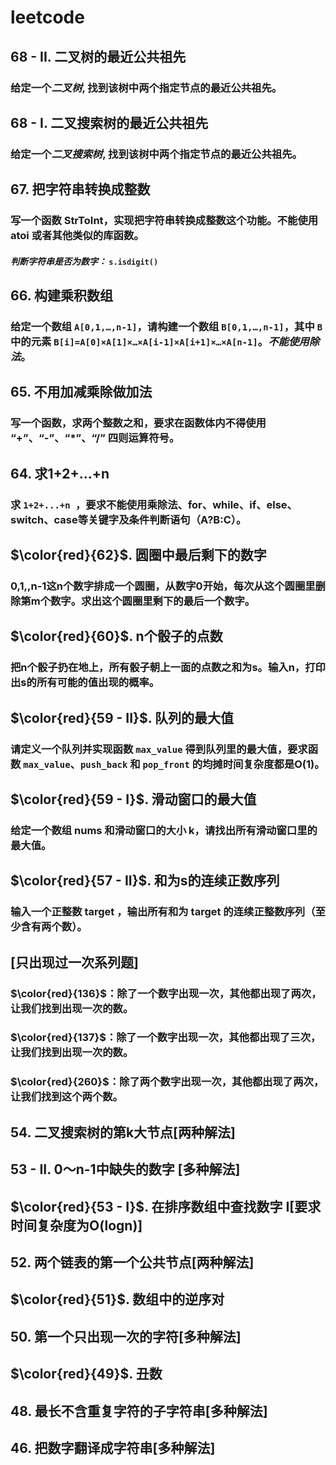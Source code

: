 
# leetcode
## 68 - II. 二叉树的最近公共祖先
### 给定一个*二叉树*, 找到该树中两个指定节点的最近公共祖先。
## 68 - I. 二叉搜索树的最近公共祖先
### 给定一个*二叉搜索树*, 找到该树中两个指定节点的最近公共祖先。
## 67. 把字符串转换成整数
### 写一个函数 StrToInt，实现把字符串转换成整数这个功能。不能使用 atoi 或者其他类似的库函数。
#### *判断字符串是否为数字：* `s.isdigit()`
## 66. 构建乘积数组
### 给定一个数组 `A[0,1,…,n-1]`，请构建一个数组 `B[0,1,…,n-1]`，其中 `B` 中的元素 `B[i]=A[0]×A[1]×…×A[i-1]×A[i+1]×…×A[n-1]`。*不能使用除法*。
## 65. 不用加减乘除做加法
### 写一个函数，求两个整数之和，要求在函数体内不得使用 “+”、“-”、“*”、“/” 四则运算符号。
## 64. 求1+2+…+n
### 求 `1+2+...+n `，要求不能使用乘除法、for、while、if、else、switch、case等关键字及条件判断语句（A?B:C）。
## $\color{red}{62}$. 圆圈中最后剩下的数字
### 0,1,,n-1这n个数字排成一个圆圈，从数字0开始，每次从这个圆圈里删除第m个数字。求出这个圆圈里剩下的最后一个数字。
## $\color{red}{60}$. n个骰子的点数
### 把n个骰子扔在地上，所有骰子朝上一面的点数之和为s。输入n，打印出s的所有可能的值出现的概率。
## $\color{red}{59 - II}$. 队列的最大值
### 请定义一个队列并实现函数 `max_value` 得到队列里的最大值，要求函数 `max_value`、`push_back` 和 `pop_front` 的均摊时间复杂度都是O(1)。
## $\color{red}{59 - I}$. 滑动窗口的最大值
### 给定一个数组 nums 和滑动窗口的大小 k，请找出所有滑动窗口里的最大值。
## $\color{red}{57 - II}$. 和为s的连续正数序列
### 输入一个正整数 target ，输出所有和为 target 的连续正整数序列（至少含有两个数）。
## [只出现过一次系列题]
### $\color{red}{136}$：除了一个数字出现一次，其他都出现了两次，让我们找到出现一次的数。
### $\color{red}{137}$：除了一个数字出现一次，其他都出现了三次，让我们找到出现一次的数。 
### $\color{red}{260}$：除了两个数字出现一次，其他都出现了两次，让我们找到这个两个数。
##  54. 二叉搜索树的第k大节点[两种解法]
## 53 - II. 0～n-1中缺失的数字 [多种解法]
## $\color{red}{53 - I}$. 在排序数组中查找数字 I[要求时间复杂度为O(logn)]
## 52. 两个链表的第一个公共节点[两种解法]
## $\color{red}{51}$. 数组中的逆序对
## 50. 第一个只出现一次的字符[多种解法]
## $\color{red}{49}$. 丑数
## 48. 最长不含重复字符的子字符串[多种解法]
## 46. 把数字翻译成字符串[多种解法]